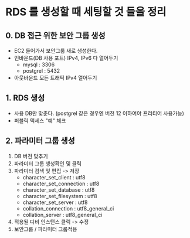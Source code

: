 # RDS 를 생성할 때 세팅할 것 들을 정리

## 0. DB 접근 위한 보안 그룹 생성

- EC2 들어가서 보안그룹 새로 생성한다.
- 인바운드(DB 사용 포트) IPv4, IPv6 다 열어두기
  - mysql : 3306
  - postgrel : 5432
- 아웃바운드 모든 트래픽 IPv4 열어두기

## 1. RDS 생성

- 사용 DB만 맞춘다. (postgrel 같은 경우엔 버전 12 이하여야 프리티어 사용가능)
- 퍼블릭 액세스 "예" 체크

## 2. 파라미터 그룹 생성

1. DB 버전 맞추기
2. 파라미터 그룹 생성확인 및 클릭
3. 파라미터 검색 및 편집 -> 저장
   - character_set_client : utf8
   - character_set_connection : utf8
   - character_set_database : utf8
   - character_set_filesystem : utf8
   - character_set_server : utf8
   - collation_connection : utf8_general_ci
   - collation_server : utf8_general_ci
4. 적용될 디비 인스턴스 클릭 -> 수정
5. 보안그룹 / 파라미터 그룹적용
